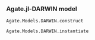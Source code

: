 ### Agate.jl-DARWIN model

```@docs
Agate.Models.DARWIN.construct
```

```@docs
Agate.Models.DARWIN.instantiate
```
